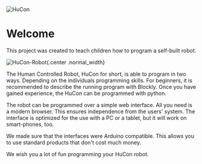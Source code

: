![HuCon](images/logo.svg)

# Welcome

This project was created to teach children how to program a self-built robot.

![HuCon-Robot](images/hucon_iso.png){.center .normal_width}

The Human Controlled Robot, HuCon for short, is able to program in two ways. Depending on the individuals programming skills. For beginners, it is recommended to describe the running program with Blockly. Once you have gained experience, the HuCon can be programmed with python.

The robot can be programmed over a simple web interface. All you need is a modern browser. This ensures independence from the users' system. The interface is optimized for the use with a PC or a tablet, but it will work on smart-phones, too.

We made sure that the interfaces were Arduino compatible. This allows you to use standard products that don't cost much money.

We wish you a lot of fun programming your HuCon robot.